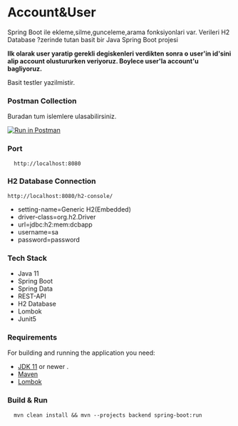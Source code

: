 # Account&User
Spring Boot ile ekleme,silme,gunceleme,arama fonksiyonlari var. Verileri H2 Database ?zerinde tutan basit bir Java Spring Boot projesi

**Ilk olarak user yaratip gerekli degiskenleri verdikten sonra o user'in id'sini alip account olustururken veriyoruz. Boylece user'la account'u bagliyoruz.**

Basit testler yazilmistir.

### Postman Collection
Buradan tum islemlere ulasabilirsiniz.

[![Run in Postman](https://run.pstmn.io/button.svg)](https://app.getpostman.com/run-collection/eaec5ba68fd7b8f9eb66?action=collection%2Fimport)

### Port
```
  http://localhost:8080
```

### H2 Database Connection
```
http://localhost:8080/h2-console/
``` 

<ul>
    <li>setting-name=Generic H2(Embedded)</li>
    <li>driver-class=org.h2.Driver</li>
    <li>url=jdbc:h2:mem:dcbapp</li>
    <li>username=sa</li>
    <li>password=password</li>
</ul>

### Tech Stack
- Java 11
- Spring Boot
- Spring Data
- REST-API
- H2 Database
- Lombok
- Junit5

### Requirements

For building and running the application you need:
- [JDK 11](https://www.oracle.com/java/technologies/javase-jdk11-downloads.html) or newer .
- [Maven](https://maven.apache.org)
- [Lombok](https://projectlombok.org/)

### Build & Run

```
  mvn clean install && mvn --projects backend spring-boot:run
```
